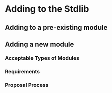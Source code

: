 # Adding to the Stdlib

## Adding to a pre-existing module
## Adding a new module
### Acceptable Types of Modules
### Requirements
### Proposal Process
